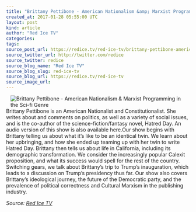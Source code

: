 ```yaml
---
title: "Brittany Pettibone - American Nationalism &amp; Marxist Programming in the Sci-fi Genre"
created_at: 2017-01-28 05:55:00 UTC
layout: post
kind: article
author: "Red Ice TV"
categories: 
tags: 
source_post_url: https://redice.tv/red-ice-tv/brittany-pettibone-american-nationalism-and-marxist-programming-in-the-sci-fi-genre
source_twitter_url: http://twitter.com/redice
source_twitter: redice
source_blog_name: "Red Ice TV"
source_blog_slug: red-ice-tv
source_blog_url: https://redice.tv/red-ice-tv
source_image_url: 
---
```

<img align="left" hspace="12" alt="Brittany Pettibone - American Nationalism &amp; Marxist Programming in the Sci-fi Genre" src="https://rdice.net/a/c/t/17/R314-170127-brittanypettibone.9cd7b47f.jpg"> Brittany Pettibone is an American Nationalist and Constitutionalist. She writes about and comments on politics, as well as a variety of social issues, and is the co-author of the science-fiction/fantasy novel, Hatred Day.
An audio version of this show is also available here.Our show begins with Brittany telling us about what it&rsquo;s like to be an identical twin. We learn about her upbringing, and how she ended up teaming up with her twin to write Hatred Day. Brittany then tells us about life in California, including its demographic transformation. We consider the increasingly popular Calexit proposition, and what its success would spell for the rest of the country. Switching gears, we talk about Brittany&rsquo;s trip to Trump&rsquo;s inauguration, which leads to a discussion on Trump&rsquo;s presidency thus far. Our show also covers Brittany&rsquo;s ideological journey, the future of the Democratic party, and the prevalence of political correctness and Cultural Marxism in the publishing industry.<div class="">
    <i>Source: <a href="https://redice.tv/red-ice-tv">Red Ice TV</a></i>
</div>
